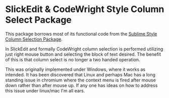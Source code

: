 # SlickEdit & CodeWright Style Column Select Package

This package borrows most of its functional code from the [Sublime Style Column Selection Package](https://atom.io/packages/sublime-style-column-selection).

In SlickEdit and formally CodeWright column selection is performed utilizing
just right mouse button and selecting the block of text desired.  The benefit of
this is that column select is no longer a two handed operation.


This was originally implemented under Windows, where it works as intended.  It has been discovered that Linux and perhaps Mac has a long standing issue in chromium where the context menu is fired after mouse down rather than after mouse up.  If any one has ideas on how to address this issue under linux/mac I'm all ears.
